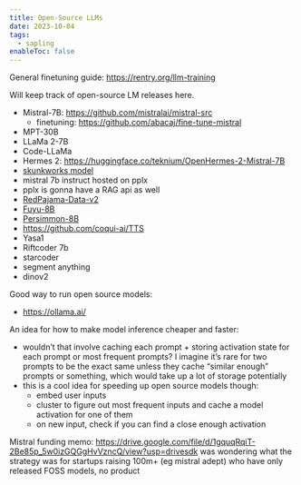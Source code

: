 ```yaml
---
title: Open-Source LLMs
date: 2023-10-04
tags:
  - sapling
enableToc: false
---
```

General finetuning guide: https://rentry.org/llm-training

Will keep track of open-source LM releases here.
- Mistral-7B: https://github.com/mistralai/mistral-src
	- finetuning: https://github.com/abacaj/fine-tune-mistral
- MPT-30B
- LLaMa 2-7B
- Code-LLaMa
- Hermes 2: https://huggingface.co/teknium/OpenHermes-2-Mistral-7B
- [skunkworks model](https://huggingface.co/SkunkworksAI/BakLLaVA-1)
- mistral 7b instruct hosted on pplx
- pplx is gonna have a RAG api as well
- [RedPajama-Data-v2](https://together.ai/blog/redpajama-data-v2)
- [Fuyu-8B](https://www.adept.ai/blog/fuyu-8b)
- [Persimmon-8B](https://www.adept.ai/blog/persimmon-8b)
- https://github.com/coqui-ai/TTS
- Yasa1
- Riftcoder 7b
- starcoder
- segment anything
- dinov2

Good way to run open source models:
- https://ollama.ai/

An idea for how to make model inference cheaper and faster:
- wouldn’t that involve caching each prompt + storing activation state for each prompt or most frequent prompts? I imagine it’s rare for two prompts to be the exact same unless they cache “similar enough” prompts or something, which would take up a lot of storage potentially
- this is a cool idea for speeding up open source models though: 
	- embed user inputs
	- cluster to figure out most frequent inputs and cache a model activation for one of them
	- on new input, check if you can find a close enough activation 

Mistral funding memo: https://drive.google.com/file/d/1gquqRqiT-2Be85p_5w0izGQGgHvVzncQ/view?usp=drivesdk
was wondering what the strategy was for startups raising 100m+ (eg mistral adept) who have only released FOSS models, no product
